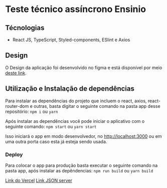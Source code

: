 # Teste técnico assíncrono Ensinio

## Técnologias

- React JS, TypeScript, Styled-components, ESlint e Axios

## Design

O Design da aplicação foi desenvolvido no figma e está disponível por meio [deste link](https://www.figma.com/file/M0jy5rqNumytQKuKZYhgPS/Ensinio-Frontend-Challenge).

## Utilização e Instalação de dependências

Para instalar as dependências do projeto que incluem o react, axios, react-router-dom e outras, basta digitar o seguinte comando na pasta app desse repositório:
`npm i` ou `yarn`

Após instalar as dependências você pode iniciar o aplicativo com o seguinte comando:
`npm start` ou `yarn start`

Isso iniciará o app em modo desenvolvedor, no [http://localhost:3000](http://localhost:3000) ou em uma outra porta caso esta já esteja sendo usada.

### Deploy

Para colocar o app para produção basta executar o seguinte comando na pasta app, após instalar as depêndencias:
`npm run build` ou `yarn build`

[Link do Vercel](https://ensinio-front-end.vercel.app/)
[Link JSON server](https://github.com/jonas-amilton/json-server)
